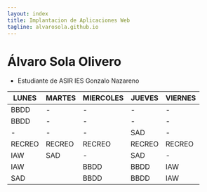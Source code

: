 ```yaml
---
layout: index
title: Implantacion de Aplicaciones Web 
tagline: alvarosola.github.io
---
```


# Álvaro Sola Olivero

* Estudiante de ASIR IES Gonzalo Nazareno

| LUNES         | MARTES        | MIERCOLES     | JUEVES        | VIERNES        |
| ------------- | ------------- | ------------- | ------------- | -------------  | 
| BBDD          |     -         |     -         |     -         |      -         |
| BBDD          |     -         |     -         |     -         |      -         |
|  -            |     -         |     -         | SAD           |      -         |
| RECREO        | RECREO        | RECREO        | RECREO        | RECREO         |
| IAW           | SAD           |     -         | SAD           |      -         |
| IAW           |               | BBDD          | BBDD          | IAW            |
| SAD           |               | BBDD          | BBDD          | IAW            |
